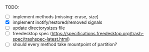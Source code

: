 TODO:

- [ ] implement methods (missing: erase, size)
- [x] implement inotify/restored/removed signals
- [ ] update directorysizes file
- [ ] freedesktop spec (https://specifications.freedesktop.org/trash-spec/trashspec-latest.html)
- [ ] should every method take mountpoint of partition?
